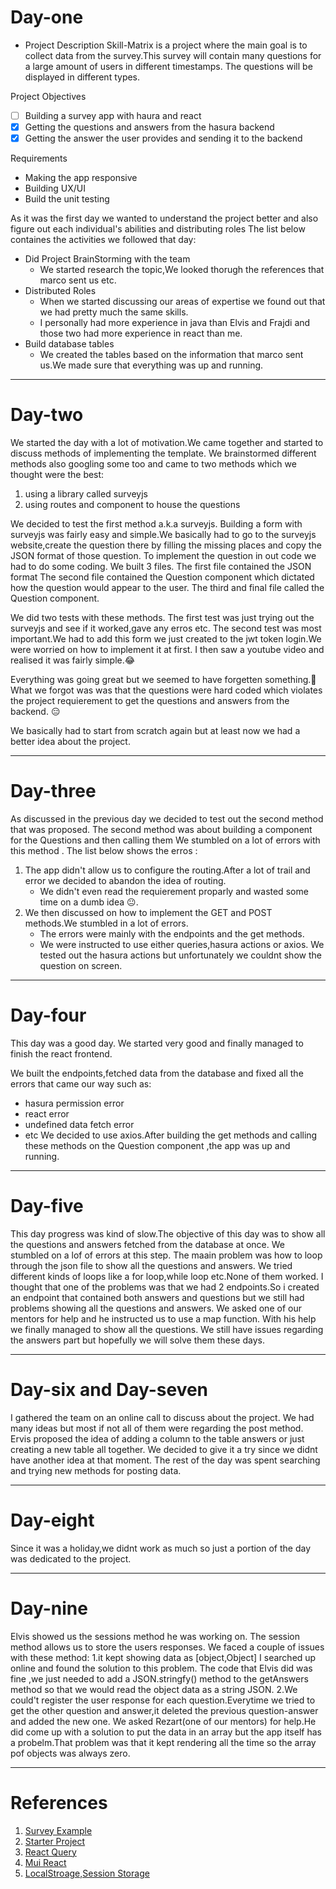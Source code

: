 # Day-one 
- Project Description
Skill-Matrix is a project where the main goal is to collect data from the survey.This survey will contain many questions for a large amount of users in   different timestamps. The questions will be displayed in different types.

Project Objectives
- [ ] Building a survey app with haura and react 
- [x] Getting the questions and answers from the hasura backend
- [x] Getting the answer the user provides and sending it to the backend

Requirements
- Making the app responsive
- Building UX/UI
- Build the unit testing

As it was the first day we wanted to understand the project better and also figure out each individual's abilities and distributing roles
The list below containes the activities we followed that day:
- Did Project BrainStorming with the team
   - We started research the topic,We looked thorugh the references that marco sent us etc.
- Distributed Roles
   - When we started discussing our areas of expertise we found out that we had pretty much the same skills.
   - I personally had more experience in java than Elvis and Frajdi and those two had more experience in react than me. 
- Build database tables
    - We created the tables based on the information that marco sent us.We made sure that everything was up and running. 

---

# Day-two
We started the day with a lot of motivation.We came together and started to discuss methods of implementing the template.
We brainstormed different methods also googling some too and came to two methods which we thought were the best:
1.  using a library called surveyjs
2.  using routes and component to house the questions

We decided to test the first method a.k.a surveyjs.
Building a form with surveyjs was fairly easy and simple.We basically had to go to the surveyjs website,create the question there by filling the missing places and copy the JSON format of those question.
To implement the question in out code we had to do some coding.
We built 3 files.
The first file contained the JSON format
The second file contained the Question component which dictated how the question would appear to the user.
The third and final file called the Question component.

We did two tests with these methods.
The first test was just trying out the surveyjs and see if it worked,gave any erros etc.
The second test was most important.We had to add this form we just created to the jwt token login.We were worried on how to implement it at first.
I then saw a youtube video and realised it was fairly  simple.:joy:

Everything was going great but we seemed to have forgetten something.:thinking:
What we forgot was was that the questions were hard coded which violates the project requierement to get the questions and answers from the backend.
:expressionless:

We basically had to start from scratch again but at least now we had a better idea about the project.


---

# Day-three
As discussed in the previous day we decided to test out the second method that was proposed.
The second method was about building a component for the Questions and then calling them
We stumbled on a lot of errors with this method .
The list below shows the erros :

1. The app didn't allow us to configure the routing.After a lot of trail and error we decided to abandon the idea of routing.
   - We didn't even read the requierement proparly and wasted some time on a dumb idea :neutral_face:.
3. We then discussed on how to implement the GET and POST methods.We stumbled in a lot of errors.
   - The errors were mainly with the endpoints and the get methods.
   - We were instructed to use either queries,hasura actions or axios.
We tested out the hasura actions but unfortunately we couldnt show the question on screen.


---
# Day-four
This day was a good day.
We started very good and finally managed to finish the react frontend.

We built the endpoints,fetched data from the database and fixed all the errors that came our way such as:
- hasura permission error
- react error
- undefined data fetch error
- etc
We decided to use axios.After building the get methods and calling these methods on the Question component ,the app was up and running.

---

# Day-five
This day progress was kind of slow.The objective of this day was to show all the questions and answers fetched from the database at once.
We stumbled on a lof of errors at this step.
The maain problem was how to loop through the json file to show all the questions and answers.
We tried different kinds of loops like a for loop,while loop etc.None of them worked.
I thought that one of the problems was that we had 2 endpoints.So i created an endpoint that contained both answers and questions but we still had problems
showing all the questions and answers.
We asked one of our mentors for help and he instructed us to use a map function.
With his help we finally managed to show all the questions.
We still have issues regarding the answers part but hopefully we will solve them these days.

---

# Day-six and Day-seven
I gathered the team on an online call to discuss about the project.
We had many ideas but most if not all of them were regarding the post method.
Ervis proposed the idea of adding a column to the table answers or just creating a new table all together.
We decided to give it a try since we didnt have another idea at that moment.
The rest of the day was spent searching and trying new methods for posting data.

---

# Day-eight
Since it was a holiday,we didnt work as much so just a portion of the day was dedicated to the project.

---

# Day-nine
Elvis showed us the sessions method he was working on.
The session method allows us to store the users responses.
We faced a couple of issues with these method:
      1.it kept showing data as [object,Object]
I searched up online and found the solution to this problem.
The code that Elvis did was fine ,we just needed to add a JSON.stringfy() method to the getAnswers method so that we would read the object data as a string JSON.
      2.We could't register the user response for each question.Everytime we tried to get the other question and answer,it deleted the previous question-answer and added the new one.
      We asked Rezart(one of our mentors) for help.He did come up with a solution to put the data in an array but the app itself has a probelm.That problem was that it kept rendering all the time so the array pof objects was always zero.



---
# References
1. [Survey Example](https://miro.com/app/board/uXjVOscQiDU=/?moveToWidget=3458764528700140377&cot=14)
2. [Starter Project](https://miro.com/app/board/uXjVOscQiDU=/?moveToWidget=3458764528700092659&cot=14)
3. [React Query](https://miro.com/app/board/uXjVOscQiDU=/?moveToWidget=3458764528706769978&cot=14)
4. [Mui React](https://miro.com/app/board/uXjVOscQiDU=/?moveToWidget=3458764528706770248&cot=14)
5. [LocalStroage,Session Storage](https://www.robinwieruch.de/local-storage-react/)



